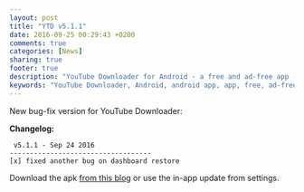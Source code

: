 ```yaml
---
layout: post
title: "YTD v5.1.1"
date: 2016-09-25 00:29:43 +0200
comments: true
categories: [News]
sharing: true
footer: true
description: "YouTube Downloader for Android - a free and ad-free app - new version"
keywords: "YouTube Downloader, Android, android app, app, free, ad-free, no ads, dentex, XDA, XDA_dentex, twidentex, YouTube, downloader, FFmpeg, audio, music, video, extraction, mp3, easy, dentex, 1080p, 720p, 480p, HD, 4K, 3gp, webm, mp4, m4a, ogg, flv, opus, 360°, 3D"
---
```

New bug-fix version for YouTube Downloader:


**Changelog:**

     v5.1.1 - Sep 24 2016
    -----------------------------------
    [x] fixed another bug on dashboard restore

Download the apk [from this blog](http://dentex.github.io/files/apk/latest/dentex.youtube.downloader.apk) or use the in-app update from settings.
